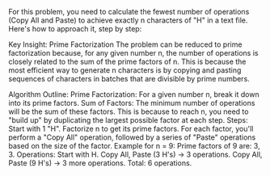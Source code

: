 For this problem, you need to calculate the fewest number of operations (Copy All and Paste) to achieve exactly n characters of "H" in a text file. Here's how to approach it, step by step:

Key Insight: Prime Factorization
The problem can be reduced to prime factorization because, for any given number n, the number of operations is closely related to the sum of the prime factors of n. This is because the most efficient way to generate n characters is by copying and pasting sequences of characters in batches that are divisible by prime numbers.

Algorithm Outline:
Prime Factorization: For a given number n, break it down into its prime factors.
Sum of Factors: The minimum number of operations will be the sum of these factors. This is because to reach n, you need to "build up" by duplicating the largest possible factor at each step.
Steps:
Start with 1 "H".
Factorize n to get its prime factors.
For each factor, you'll perform a "Copy All" operation, followed by a series of "Paste" operations based on the size of the factor.
Example for n = 9:
Prime factors of 9 are: 3, 3.
Operations:
Start with H.
Copy All, Paste (3 H's) → 3 operations.
Copy All, Paste (9 H's) → 3 more operations.
Total: 6 operations.
